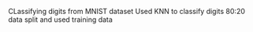 CLassifying digits from MNIST dataset 
	Used KNN to classify digits
	80:20 data split and used training data